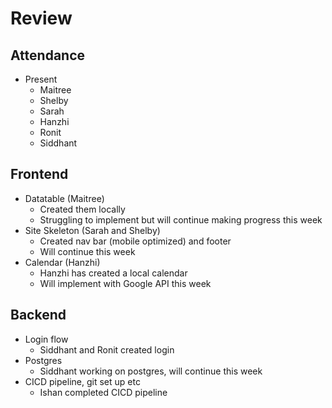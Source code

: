 # Review

## Attendance

* Present  
  * Maitree  
  * Shelby  
  * Sarah  
  * Hanzhi  
  * Ronit   
  * Siddhant

## Frontend

* Datatable (Maitree)  
  * Created them locally  
  * Struggling to implement but will continue making progress this week  
* Site Skeleton (Sarah and Shelby)  
  * Created nav bar (mobile optimized) and footer  
  * Will continue this week  
* Calendar (Hanzhi)  
  * Hanzhi has created a local calendar  
  * Will implement with Google API this week

## Backend

* Login flow  
  * Siddhant and Ronit created login  
* Postgres  
  * Siddhant working on postgres, will continue this week  
* CICD pipeline, git set up etc  
  * Ishan completed CICD pipeline
